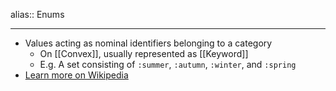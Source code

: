 alias:: Enums

- ---
- Values acting as nominal identifiers belonging to a category
	- On [[Convex]], usually represented as [[Keyword]]
	- E.g.  A set consisting of `:summer`, `:autumn`, `:winter`, and `:spring`
- [Learn more on Wikipedia](https://en.wikipedia.org/wiki/Enumerated_type)